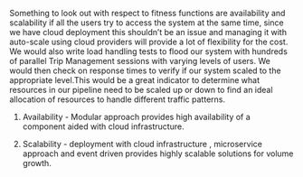 Something to look out with respect to fitness functions are availability and scalability if all the users try to access the system at the same time, since we have cloud deployment this shouldn’t be an issue and managing it with auto-scale using cloud providers will provide a lot of flexibility for the cost. We would also write load handling tests to flood our system with hundreds of parallel Trip Management sessions with varying levels of users. We would then check on response times to verify if our system scaled to the appropriate level.This would be a great indicator to determine what resources in our pipeline need to be scaled up or down to find an ideal allocation of resources to handle different traffic patterns. 

1. Availability - Modular approach provides high availability of a component aided with cloud infrastructure. 

2. Scalability - deployment with cloud infrastructure , microservice approach and event driven provides highly scalable solutions for volume growth.
